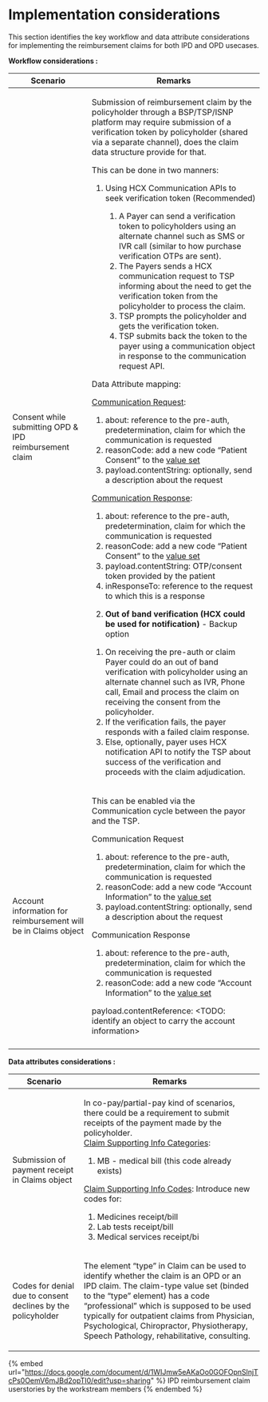 # Implementation considerations

This section identifies the key workflow and data attribute considerations for implementing the reimbursement claims for both IPD and OPD usecases.&#x20;

**Workflow considerations :**&#x20;

| Scenario                                                       | Remarks                                                                                                                                                                                                                                                                                                                                                                                                                                                                                                                                                                                                                                                                                                                                                                                                                                                                                                                                                                                                                                                                                                                                                                                                                                                                                                                                                                                                                                                                                                                                                                                                                                                                                                                                                                                                                                                                                                                                                                                                                                                                                                                                                                                                                                                                                                                                                                                                                                                                                                                                                                                                                                                                                                                                                   |
| -------------------------------------------------------------- | --------------------------------------------------------------------------------------------------------------------------------------------------------------------------------------------------------------------------------------------------------------------------------------------------------------------------------------------------------------------------------------------------------------------------------------------------------------------------------------------------------------------------------------------------------------------------------------------------------------------------------------------------------------------------------------------------------------------------------------------------------------------------------------------------------------------------------------------------------------------------------------------------------------------------------------------------------------------------------------------------------------------------------------------------------------------------------------------------------------------------------------------------------------------------------------------------------------------------------------------------------------------------------------------------------------------------------------------------------------------------------------------------------------------------------------------------------------------------------------------------------------------------------------------------------------------------------------------------------------------------------------------------------------------------------------------------------------------------------------------------------------------------------------------------------------------------------------------------------------------------------------------------------------------------------------------------------------------------------------------------------------------------------------------------------------------------------------------------------------------------------------------------------------------------------------------------------------------------------------------------------------------------------------------------------------------------------------------------------------------------------------------------------------------------------------------------------------------------------------------------------------------------------------------------------------------------------------------------------------------------------------------------------------------------------------------------------------------------------------------------------- |
| Consent while submitting OPD & IPD reimbursement claim         | <p>Submission of reimbursement claim by the policyholder through a BSP/TSP/ISNP platform may require submission of a verification token by policyholder (shared via a separate channel), does the claim data structure provide for that.</p><p></p><p>This can be done in two manners:</p><ol><li><p>Using HCX Communication APIs to seek verification token (Recommended)</p><ol><li>A Payer can send a verification token to policyholders using an alternate channel such as SMS or IVR call (similar to how purchase verification OTPs are sent).</li><li>The Payers sends a HCX communication request to TSP informing about the need to get the verification token from the policyholder to process the claim. </li><li>TSP prompts the policyholder and gets the verification token.</li><li>TSP submits back the token to the payer using a communication object in response to the communication request API.  </li></ol></li></ol><p>Data Attribute mapping:</p><p><a href="https://ig.hcxprotocol.io/v0.8/StructureDefinition-CommunicationRequest.html">Communication Request</a>:</p><ol><li>about: reference to the pre-auth, predetermination, claim for which the communication is requested</li><li>reasonCode: add a new code “Patient Consent” to the <a href="https://ig.hcxprotocol.io/v0.8/StructureDefinition-CommunicationRequest-definitions.html#CommunicationRequest.reasonCode">value set</a></li><li>payload.contentString: optionally, send a description about the request</li></ol><p><a href="https://ig.hcxprotocol.io/v0.8/StructureDefinition-Communication.html">Communication Response</a>:</p><p></p><ol><li>about: reference to the pre-auth, predetermination, claim for which the communication is requested</li><li>reasonCode: add a new code “Patient Consent” to the <a href="https://ig.hcxprotocol.io/v0.8/StructureDefinition-CommunicationRequest-definitions.html#CommunicationRequest.reasonCode">value set</a></li><li>payload.contentString: OTP/consent token provided by the patient</li><li>inResponseTo: reference to the request to which this is a response</li></ol><ol start="2"><li><strong>Out of band verification (HCX could be used for notification)</strong> - Backup option </li></ol><ol><li>On receiving the pre-auth or claim Payer could do an out of band verification with policyholder using an alternate channel such as IVR, Phone call, Email and process the claim on receiving the consent from the policyholder.</li><li>If the verification fails, the payer responds with a failed claim response.</li><li>Else, optionally, payer uses HCX notification API to notify the TSP about success of the verification and proceeds with the claim adjudication.</li></ol> |
| Account information for reimbursement will be in Claims object | <p>This can be enabled via the Communication cycle between the payor and the TSP. </p><p>Communication Request</p><ol><li>about: reference to the pre-auth, predetermination, claim for which the communication is requested</li><li>reasonCode: add a new code “Account Information” to the <a href="https://ig.hcxprotocol.io/v0.8/StructureDefinition-CommunicationRequest-definitions.html#CommunicationRequest.reasonCode">value set</a></li><li>payload.contentString: optionally, send a description about the request</li></ol><p>Communication Response</p><ol><li>about: reference to the pre-auth, predetermination, claim for which the communication is requested</li><li>reasonCode: add a new code “Account Information” to the <a href="https://ig.hcxprotocol.io/v0.8/StructureDefinition-CommunicationRequest-definitions.html#CommunicationRequest.reasonCode">value set</a></li></ol><p>payload.contentReference: &#x3C;TODO: identify an object to carry the account information></p>                                                                                                                                                                                                                                                                                                                                                                                                                                                                                                                                                                                                                                                                                                                                                                                                                                                                                                                                                                                                                                                                                                                                                                                                                                                                                                                                                                                                                                                                                                                                                                                                                                                                                                                                                |
|                                                                |                                                                                                                                                                                                                                                                                                                                                                                                                                                                                                                                                                                                                                                                                                                                                                                                                                                                                                                                                                                                                                                                                                                                                                                                                                                                                                                                                                                                                                                                                                                                                                                                                                                                                                                                                                                                                                                                                                                                                                                                                                                                                                                                                                                                                                                                                                                                                                                                                                                                                                                                                                                                                                                                                                                                                           |

**Data attributes considerations :**&#x20;



| Scenario                                                     | Remarks                                                                                                                                                                                                                                                                                                                                                                                                                                                                                                                                                                                                |
| ------------------------------------------------------------ | ------------------------------------------------------------------------------------------------------------------------------------------------------------------------------------------------------------------------------------------------------------------------------------------------------------------------------------------------------------------------------------------------------------------------------------------------------------------------------------------------------------------------------------------------------------------------------------------------------ |
| Submission of payment receipt in Claims object               | <p>In co-pay/partial-pay kind of scenarios, there could be a requirement to submit receipts of the payment made by the policyholder. <br><a href="https://ig.hcxprotocol.io/v0.8/ValueSet-claim-supporting-info-categories.html">Claim Supporting Info Categories</a>:</p><ol><li>MB - medical bill (this code already exists)</li></ol><p><a href="https://ig.hcxprotocol.io/v0.8/ValueSet-claim-supporting-info-codes.html">Claim Supporting Info Codes</a>: Introduce new codes for:</p><ol><li>Medicines receipt/bill</li><li>Lab tests receipt/bill</li><li>Medical services receipt/bi</li></ol> |
| Codes for denial due to consent declines by the policyholder | <p></p><p>The element “type” in Claim can be used to identify whether the claim is an OPD or an IPD claim. The claim-type value set (binded to the “type” element) has a code “professional” which is supposed to be used typically for outpatient claims from Physician, Psychological, Chiropractor, Physiotherapy, Speech Pathology, rehabilitative, consulting.</p>                                                                                                                                                                                                                                |



{% embed url="https://docs.google.com/document/d/1WIJmw5eAKaOo0GOFOpnSlnjTcPs0OemV6mJBd2opTI0/edit?usp=sharing" %}
IPD reimbursement claim userstories by the workstream members
{% endembed %}

